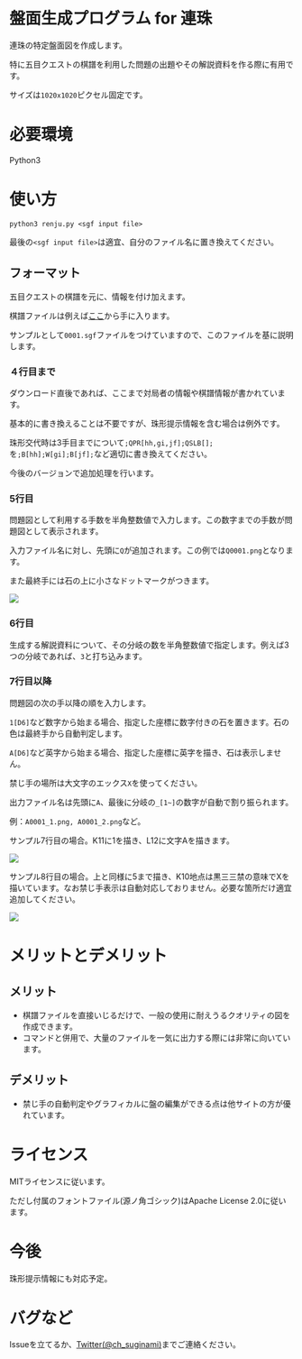 # 盤面生成プログラム for 連珠
連珠の特定盤面図を作成します。

特に五目クエストの棋譜を利用した問題の出題やその解説資料を作る際に有用です。

サイズは`1020x1020`ピクセル固定です。

# 必要環境
Python3

# 使い方
`python3 renju.py <sgf input file>`

最後の`<sgf input file>`は適宜、自分のファイル名に置き換えてください。

## フォーマット
五目クエストの棋譜を元に、情報を付け加えます。

棋譜ファイルは例えば[ここ](http://c-loft.com/renju/quest/)から手に入ります。

サンプルとして`0001.sgf`ファイルをつけていますので、このファイルを基に説明します。

### ４行目まで
ダウンロード直後であれば、ここまで対局者の情報や棋譜情報が書かれています。

基本的に書き換えることは不要ですが、珠形提示情報を含む場合は例外です。

珠形交代時は3手目までについて`;QPR[hh,gi,jf];QSLB[];`を`;B[hh];W[gi];B[jf];`など適切に書き換えてください。

今後のバージョンで追加処理を行います。

### 5行目
問題図として利用する手数を半角整数値で入力します。この数字までの手数が問題図として表示されます。

入力ファイル名に対し、先頭に`Q`が追加されます。この例では`Q0001.png`となります。

また最終手には石の上に小さなドットマークがつきます。

![](Q0001.png)

### 6行目
生成する解説資料について、その分岐の数を半角整数値で指定します。例えば3つの分岐であれば、`3`と打ち込みます。

### 7行目以降
問題図の次の手以降の順を入力します。

`1[D6]`など数字から始まる場合、指定した座標に数字付きの石を置きます。石の色は最終手から自動判定します。

`A[D6]`など英字から始まる場合、指定した座標に英字を描き、石は表示しません。

禁じ手の場所は大文字のエックス`X`を使ってください。

出力ファイル名は先頭に`A`、最後に分岐の`_[1~]`の数字が自動で割り振られます。

例：`A0001_1.png, A0001_2.png`など。

サンプル7行目の場合。K11に1を描き、L12に文字Aを描きます。

![](A0001_1.png)

サンプル8行目の場合。上と同様に5まで描き、K10地点は黒三三禁の意味でXを描いています。なお禁じ手表示は自動対応しておりません。必要な箇所だけ適宜追加してください。

![](A0001_2.png)

# メリットとデメリット
## メリット
+ 棋譜ファイルを直接いじるだけで、一般の使用に耐えうるクオリティの図を作成できます。
+ コマンドと併用で、大量のファイルを一気に出力する際には非常に向いています。

## デメリット
+ 禁じ手の自動判定やグラフィカルに盤の編集ができる点は他サイトの方が優れています。

# ライセンス
MITライセンスに従います。

ただし付属のフォントファイル(源ノ角ゴシック)はApache License 2.0に従います。

# 今後
珠形提示情報にも対応予定。

# バグなど
Issueを立てるか、[Twitter(@ch_suginami)](https://twitter.com/ch_suginami)までご連絡ください。